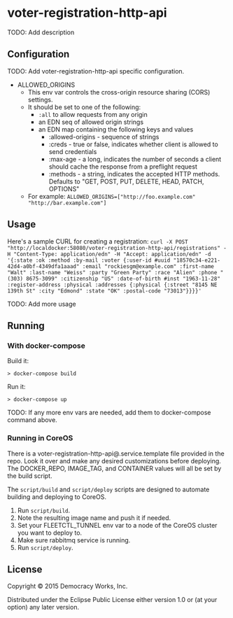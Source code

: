 # voter-registration-http-api

TODO: Add description

## Configuration

TODO: Add voter-registration-http-api specific configuration.

* ALLOWED_ORIGINS
    * This env var controls the cross-origin resource sharing (CORS) settings.
    * It should be set to one of the following:
        * `:all` to allow requests from any origin
        * an EDN seq of allowed origin strings
        * an EDN map containing the following keys and values
            * :allowed-origins - sequence of strings
            * :creds - true or false, indicates whether client is allowed to send credentials
            * :max-age - a long, indicates the number of seconds a client should cache the response from a preflight request
            * :methods - a string, indicates the accepted HTTP methods.  Defaults to "GET, POST, PUT, DELETE, HEAD, PATCH, OPTIONS"
    * For example: `ALLOWED_ORIGINS=["http://foo.example.com" "http://bar.example.com"]`

## Usage

Here's a sample CURL for creating a registration:
`curl -X POST "http://localdocker:58080/voter-registration-http-api/registrations" -H "Content-Type: application/edn" -H "Accept: application/edn" -d '{:state :ok :method :by-mail :voter {:user-id #uuid "18570c34-e221-42d4-a0bf-4349dfa1aaad" :email "rockiesgm@example.com" :first-name "Walt" :last-name "Weiss" :party "Green Party" :race "Alien" :phone "(303) 8675-3099" :citizenship "US" :date-of-birth #inst "1963-11-28" :register-address :physical :addresses {:physical {:street "8145 NE 139th St" :city "Edmond" :state "OK" :postal-code "73013"}}}}'`

TODO: Add more usage

## Running

### With docker-compose

Build it:

```
> docker-compose build
```

Run it:

```
> docker-compose up
```

TODO: If any more env vars are needed, add them to docker-compose command above.

### Running in CoreOS

There is a voter-registration-http-api@.service.template file provided in the repo. Look
it over and make any desired customizations before deploying. The
DOCKER_REPO, IMAGE_TAG, and CONTAINER values will all be set by the
build script.

The `script/build` and `script/deploy` scripts are designed to
automate building and deploying to CoreOS.

1. Run `script/build`.
1. Note the resulting image name and push it if needed.
1. Set your FLEETCTL_TUNNEL env var to a node of the CoreOS cluster
   you want to deploy to.
1. Make sure rabbitmq service is running.
1. Run `script/deploy`.

## License

Copyright © 2015 Democracy Works, Inc.

Distributed under the Eclipse Public License either version 1.0 or (at
your option) any later version.
